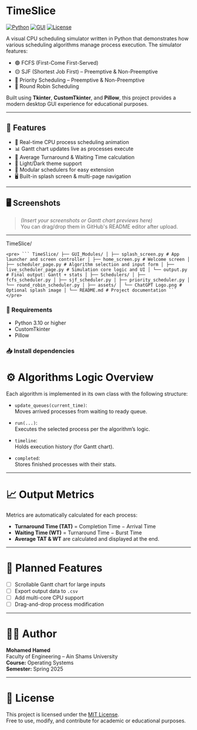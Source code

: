 # TimeSlice
[![Python](https://img.shields.io/badge/Python-3.10%2B-blue?style=flat&logo=python)](https://www.python.org/)
[![GUI](https://img.shields.io/badge/GUI-Tkinter-green?style=flat&logo=python)](https://wiki.python.org/moin/TkInter)
[![License](https://img.shields.io/badge/license-MIT-blue.svg)](#license)

A visual CPU scheduling simulator written in Python that demonstrates how various scheduling algorithms manage process execution. The simulator features:

- 🟢 FCFS (First-Come First-Served)
- 🟡 SJF (Shortest Job First) – Preemptive & Non-Preemptive
- 🔵 Priority Scheduling – Preemptive & Non-Preemptive
- 🔁 Round Robin Scheduling

Built using **Tkinter**, **CustomTkinter**, and **Pillow**, this project provides a modern desktop GUI experience for educational purposes.

---

## 🚀 Features

- 🔧 Real-time CPU process scheduling animation
- 📊 Gantt chart updates live as processes execute
- 🧮 Average Turnaround & Waiting Time calculation
- 🌙 Light/Dark theme support
- 🧩 Modular schedulers for easy extension
- 🖥️ Built-in splash screen & multi-page navigation

---

## 🖥️ Screenshots

> *(Insert your screenshots or Gantt chart previews here)*  
> You can drag/drop them in GitHub's README editor after upload.

---

TimeSlice/ 
```
<pre> ``` TimeSlice/ ├── GUI_Modules/ │ ├── splash_screen.py # App launcher and screen controller │ ├── home_screen.py # Welcome screen │ ├── scheduler_page.py # Algorithm selection and input form │ ├── live_scheduler_page.py # Simulation core logic and UI │ └── output.py # Final output: Gantt + stats │ ├── Schedulers/ │ ├── fcfs_scheduler.py │ ├── sjf_scheduler.py │ ├── priority_scheduler.py │ └── round_robin_scheduler.py │ ├── assets/ │ └── ChatGPT Logo.png # Optional splash image │ └── README.md # Project documentation ``` </pre>
```
### 🔧 Requirements

- Python 3.10 or higher  
- CustomTkinter  
- Pillow

### 📥 Install dependencies


# ⚙️ Algorithms Logic Overview

Each algorithm is implemented in its own class with the following structure:

- `update_queues(current_time)`:  
  Moves arrived processes from waiting to ready queue.

- `run(...)`:  
  Executes the selected process per the algorithm’s logic.

- `timeline`:  
  Holds execution history (for Gantt chart).

- `completed`:  
  Stores finished processes with their stats.

---

# 📈 Output Metrics

Metrics are automatically calculated for each process:
- **Turnaround Time (TAT)** = Completion Time − Arrival Time
- **Waiting Time (WT)** = Turnaround Time − Burst Time
- **Average TAT & WT** are calculated and displayed at the end.

---

# 🚧 Planned Features

- [ ] Scrollable Gantt chart for large inputs
- [ ] Export output data to `.csv`
- [ ] Add multi-core CPU support
- [ ] Drag-and-drop process modification

---

# 👨‍💻 Author

**Mohamed Hamed**  
Faculty of Engineering – Ain Shams University  
**Course:** Operating Systems  
**Semester:** Spring 2025

---

# 📄 License

This project is licensed under the [MIT License](LICENSE).  
Free to use, modify, and contribute for academic or educational purposes.
